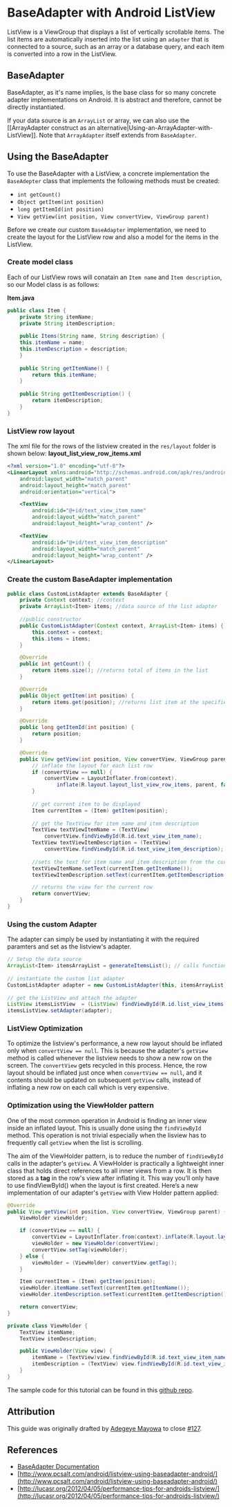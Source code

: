 # BaseAdapter with Android ListView

ListView is a ViewGroup that displays a list of vertically scrollable items. The list items are automatically inserted into the list using an `adapter` that is connected to a source, such as an array or a database query, and each item is converted into a row in the ListView. 

## BaseAdapter

BaseAdapter, as it's name implies, is the base class for so many concrete adapter implementations on Android. It is abstract and therefore, cannot  be directly instantiated.

If your data source is an `ArrayList` or array, we can also use the [[ArrayAdapter construct as an alternative|Using-an-ArrayAdapter-with-ListView]]. Note that `ArrayAdapter` itself extends from `BaseAdapter`.

## Using the BaseAdapter

To use the BaseAdapter with a ListView, a concrete implementation the `BaseAdepter` class that implements the following methods must be created:

* `int getCount()`
* `Object getItem(int position)`
* `long getItemId(int position)`
* `View getView(int position, View convertView, ViewGroup parent)`

Before we create our custom `BaseAdapter` implementation, we need to create the layout for the ListView row and also a model for the items in the ListView.

### Create model class

Each of our ListView rows will conatain an `Item name` and `Item description`, so our Model class is as follows:

**Item.java**

``` java
public class Item {
    private String itemName;
    private String itemDescription;
		
    public Items(String name, String description) {
	this.itemName = name;
	this.itemDescription = description;
    }
		
    public String getItemName() {
        return this.itemName;
    }
		
    public String getItemDescription() {
        return itemDescription;
    }	
}
```

### ListView row layout
The xml file for the rows of the listview created in the `res/layout` folder is shown below: 
**layout_list_view_row_items.xml** 

```xml
<?xml version="1.0" encoding="utf-8"?>
<LinearLayout xmlns:android="http://schemas.android.com/apk/res/android"
    android:layout_width="match_parent"
    android:layout_height="match_parent"
    android:orientation="vertical">

    <TextView
        android:id="@+id/text_view_item_name"
        android:layout_width="match_parent"
        android:layout_height="wrap_content" />

    <TextView
        android:id="@+id/text_view_item_description"
        android:layout_width="match_parent"
        android:layout_height="wrap_content" />
</LinearLayout>
```

### Create the custom BaseAdapter implementation

``` java
public class CustomListAdapter extends BaseAdapter {
    private Context context; //context
    private ArrayList<Item> items; //data source of the list adapter
	
    //public constructor 
    public CustomListAdapter(Context context, ArrayList<Item> items) {
        this.context = context;
        this.items = items;
    }

    @Override
    public int getCount() {
        return items.size(); //returns total of items in the list
    }

    @Override
    public Object getItem(int position) {
        return items.get(position); //returns list item at the specified position
    }

    @Override
    public long getItemId(int position) {
        return position;
    }

    @Override
    public View getView(int position, View convertView, ViewGroup parent) {
        // inflate the layout for each list row
        if (convertView == null) {
            convertView = LayoutInflater.from(context).
                inflate(R.layout.layout_list_view_row_items, parent, false);
        }
	
        // get current item to be displayed
        Item currentItem = (Item) getItem(position);
  
        // get the TextView for item name and item description
        TextView textViewItemName = (TextView) 
            convertView.findViewById(R.id.text_view_item_name);
        TextView textViewItemDescription = (TextView) 
            convertView.findViewById(R.id.text_view_item_description);
      
        //sets the text for item name and item description from the current item object
        textViewItemName.setText(currentItem.getItemName());
        textViewItemDescription.setText(currentItem.getItemDescription());

        // returns the view for the current row
        return convertView;
    }
}
```

### Using the custom Adapter 
The adapter can simply be used by instantiating it with the required paramters and set as the listview's adapter.

```java
// Setup the data source
ArrayList<Item> itemsArrayList = generateItemsList(); // calls function to get items list
	
// instantiate the custom list adapter
CustomListAdapter adapter = new CustomListAdapter(this, itemsArrayList);
	
// get the ListView and attach the adapter
ListView itemsListView  = (ListView) findViewById(R.id.list_view_items);
itemsListView.setAdapter(adapter);
```

### ListView Optimization

To optimize the listview's performance, a new row layout should be inflated only when `convertView == null`. This is because the adapter's `getView` method is called whenever the listview needs to show a new row on the screen. The `convertView` gets recycled in this process. Hence, the row layout should be inflated just once when `convertView == null`, and it contents should be updated on subsequent `getView` calls, instead of inflating a new row on each call which is very expensive.

### Optimization using the ViewHolder pattern
One of the most common operation in Android is finding an inner view inside an inflated layout. This is usually done using the `findViewById` method. This operation is not trivial especially when the lisview has to frequently call `getView` when the list is scrolling.

The aim of the ViewHolder pattern, is to reduce the number of `findViewById` calls in the adapter's `getView`. A ViewHolder is practically a lightweight inner class that holds direct references to all inner views from a row. It is then stored as a **tag** in the row's view after inflating it. This way you’ll only have to use findViewById() when the layout is first created. Here’s a new implementation of our adapter's `getView` with View Holder pattern applied: 

``` java
@Override
public View getView(int position, View convertView, ViewGroup parent) {
    ViewHolder viewHolder;

    if (convertView == null) {
        convertView = LayoutInflater.from(context).inflate(R.layout.layout_list_view_row_items, parent, false);
        viewHolder = new ViewHolder(convertView);
        convertView.setTag(viewHolder);
    } else {
        viewHolder = (ViewHolder) convertView.getTag();
    }

    Item currentItem = (Item) getItem(position);
    viewHolder.itemName.setText(currentItem.getItemName());
    viewHolder.itemDescription.setText(currentItem.getItemDescription());

    return convertView;
}

private class ViewHolder {
    TextView itemName;
    TextView itemDescription;

    public ViewHolder(View view) {
        itemName = (TextView)view.findViewById(R.id.text_view_item_name);
        itemDescription = (TextView) view.findViewById(R.id.text_view_item_description);
    }
}
```

The sample code for this tutorial can be found in this [github repo](https://github.com/mayojava/ListViewWithBaseAdapter).

## Attribution

This guide was originally drafted by [Adegeye Mayowa](https://github.com/mayojava) to close [#127](https://github.com/codepath/android_guides/issues/127).

## References

* [BaseAdapter Documentation](https://developer.android.com/reference/android/widget/BaseAdapter.html)
* [http://www.pcsalt.com/android/listview-using-baseadapter-android/](http://www.pcsalt.com/android/listview-using-baseadapter-android/)
* [http://lucasr.org/2012/04/05/performance-tips-for-androids-listview/](http://lucasr.org/2012/04/05/performance-tips-for-androids-listview/)